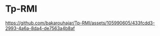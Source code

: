 # Tp-RMI
https://github.com/bakarouhajar/Tp-RMI/assets/105990605/433fcdd3-2993-4a6a-8da4-de7563a4b8af
